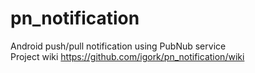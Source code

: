 # pn_notification
Android push/pull notification using PubNub service<br />
Project wiki https://github.com/igork/pn_notification/wiki

